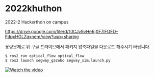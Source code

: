 # 2022khuthon
2022-2 Hackerthon on campus

https://drive.google.com/file/d/10CJv9vHe6jXF7IFOFD-FdpxHGLZqxnem/view?usp=sharing

용량문제로 위 구글 드라이브에서 패키지 압축파일을 다운로드 해주시기 바랍니다.

```bash
$ ros2 run optical_flow optical_flow
$ ros2 launch segway_gazebo segway_sim.launch.py
```
[![Watch the video](http://img.youtube.com/vi/zDd_ZGtAtps/0.jpg)](https://www.youtube.com/watch?v=zDd_ZGtAtps)
